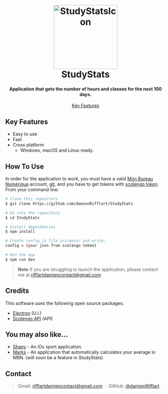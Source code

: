 
<h1 align="center">
  <br>
  <img src="./resources/icon.png" alt="StudyStatsIcon" width="200"></a>
  <br>
  StudyStats
  <br>
</h1>

<h4 align="center">Application that gets the number of hours and classes for the next 100 days.</h4>

<p align="center">
  <a href="#key-features">Key Features</a>
</p>

## Key Features

* Easy to use
* Fast
* Cross platform
  - Windows, macOS and Linux ready.

## How To Use

In order for the application to work, you must have a valid [Mon Bureau Numérique](https://www.monbureaunumerique.fr/) account, [git](https://git-scm.com/), and you have to get tokens with [scolengo token](https://github.com/maelgangloff/scolengo-token). From your command line:

```bash
# Clone this repository
$ git clone https://github.com/damienRifflart/StudyStats

# Go into the repository
$ cd StudyStats

# Install dependencies
$ npm install

# Create config.js file src/main/ and write:
config = (your json from scolengo token)

# Run the app
$ npm run dev
```

> **Note**
> If you are struggling to launch the application, please contact me at rifflartdamiencontact@gmail.com


## Credits

This software uses the following open source packages:

- [Electron](http://electron.atom.io/) (U.I.)
- [Scolengo API](https://github.com/maelgangloff/scolengo-api) (API)

## You may also like...

- [Shapy](https://github.com/damienRifflart/Shapy) - An iOs sport application.
- [Marks](https://github.com/damienRifflart/Marks) - An application that automatically calculates your average in MBN. (will soon be a feature in StudyStats)

## Contact

> Gmail: [rifflartdamiencontact@gmail.com](rifflartdamiencontact@gmail.com) &nbsp;&middot;&nbsp;
> GitHub: [@damienRifflart](https://github.com/damienRifflart) &nbsp;&middot;&nbsp;

